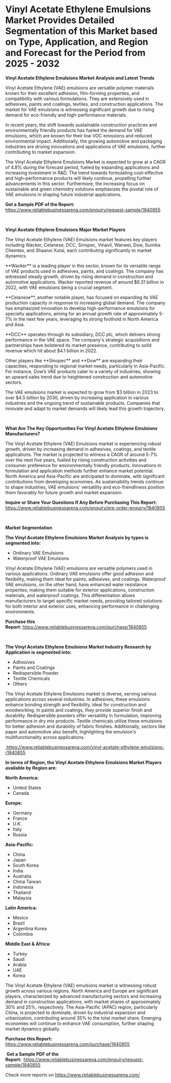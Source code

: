 <p><h1>Vinyl Acetate Ethylene Emulsions Market Provides Detailed Segmentation of this Market based on Type, Application, and Region and Forecast for the Period from 2025 - 2032</h1></p><p><strong>Vinyl Acetate Ethylene Emulsions Market Analysis and Latest Trends</strong></p>
<p><p>Vinyl Acetate Ethylene (VAE) emulsions are versatile polymer materials known for their excellent adhesion, film-forming properties, and compatibility with various formulations. They are extensively used in adhesives, paints and coatings, textiles, and construction applications. The market for VAE emulsions is witnessing significant growth due to rising demand for eco-friendly and high-performance materials.</p><p>In recent years, the shift towards sustainable construction practices and environmentally friendly products has fueled the demand for VAE emulsions, which are known for their low VOC emissions and reduced environmental impact. Additionally, the growing automotive and packaging industries are driving innovations and applications of VAE emulsions, further contributing to market expansion.</p><p>The Vinyl Acetate Ethylene Emulsions Market is expected to grow at a CAGR of 4.8% during the forecast period, fueled by expanding applications and increasing investment in R&D. The trend towards formulating cost-effective and high-performance products will likely continue, propelling further advancements in this sector. Furthermore, the increasing focus on sustainable and green chemistry solutions emphasizes the pivotal role of VAE emulsions in shaping future industrial applications.</p></p>
<p><strong>Get a Sample PDF of the Report:&nbsp;</strong> <a href="https://www.reliablebusinessarena.com/enquiry/request-sample/1840855?utm_campaign=1948&utm_medium=2&utm_source=Github&utm_content=ia&utm_term=03022025&utm_id=vinyl-acetate-ethylene-emulsions">https://www.reliablebusinessarena.com/enquiry/request-sample/1840855</a></p>
<p>&nbsp;</p>
<p><strong>Vinyl Acetate Ethylene Emulsions Major Market Players</strong></p>
<p><p>The Vinyl Acetate Ethylene (VAE) Emulsions market features key players including Wacker, Celanese, DCC, Sinopec, Vinavil, Wanwei, Dow, Sumika Chemtex, and Shaanxi Xutai, each contributing significantly to market dynamics. </p><p>**Wacker** is a leading player in this sector, known for its versatile range of VAE products used in adhesives, paints, and coatings. The company has witnessed steady growth, driven by rising demand in construction and automotive applications. Wacker reported revenue of around $6.31 billion in 2022, with VAE emulsions being a crucial segment.</p><p>**Celanese**, another notable player, has focused on expanding its VAE production capacity in response to increasing global demand. The company has emphasized innovation to develop high-performance emulsions for specialty applications, aiming for an annual growth rate of approximately 5-7% in the next few years, leveraging its strong foothold in North America and Asia.</p><p>**DCC** operates through its subsidiary, DCC plc, which delivers strong performance in the VAE space. The company's strategic acquisitions and partnerships have bolstered its market presence, contributing to solid revenue which hit about $4.1 billion in 2022.</p><p>Other players like **Sinopec** and **Dow** are expanding their capacities, responding to regional market needs, particularly in Asia-Pacific. For instance, Dow’s VAE products cater to a variety of industries, showing an upward sales trend due to heightened construction and automotive sectors.</p><p>The VAE emulsions market is expected to grow from $3 billion in 2023 to over $4.5 billion by 2030, driven by increasing application in various industries and the ongoing trend of sustainable products. Companies that innovate and adapt to market demands will likely lead this growth trajectory.</p></p>
<p>&nbsp;</p>
<p><strong>What Are The Key Opportunities For Vinyl Acetate Ethylene Emulsions Manufacturers?</strong></p>
<p><p>The Vinyl Acetate Ethylene (VAE) Emulsions market is experiencing robust growth, driven by increasing demand in adhesives, coatings, and textile applications. The market is projected to witness a CAGR of around 5-7% over the next five years, fueled by rising construction activities and consumer preference for environmentally friendly products. Innovations in formulation and application methods further enhance market potential. North America and Asia-Pacific are anticipated to dominate, with significant contributions from developing economies. As sustainability trends continue to shape industries, VAE emulsions' versatility and eco-friendliness position them favorably for future growth and market expansion.</p></p>
<p><strong>Inquire or Share Your Questions If Any Before Purchasing This Report:</strong> <a href="https://www.reliablebusinessarena.com/enquiry/pre-order-enquiry/1840855?utm_campaign=1948&utm_medium=2&utm_source=Github&utm_content=ia&utm_term=03022025&utm_id=vinyl-acetate-ethylene-emulsions">https://www.reliablebusinessarena.com/enquiry/pre-order-enquiry/1840855</a></p>
<p>&nbsp;</p>
<p><strong>Market Segmentation</strong></p>
<p><strong>The Vinyl Acetate Ethylene Emulsions Market Analysis by types is segmented into:</strong></p>
<p><ul><li>Ordinary VAE Emulsions</li><li>Waterproof VAE Emulsions</li></ul></p>
<p><p>Vinyl Acetate Ethylene (VAE) emulsions are versatile polymers used in various applications. Ordinary VAE emulsions offer good adhesion and flexibility, making them ideal for paints, adhesives, and coatings. Waterproof VAE emulsions, on the other hand, have enhanced water resistance properties, making them suitable for exterior applications, construction materials, and waterproof coatings. This differentiation allows manufacturers to target specific market needs, providing tailored solutions for both interior and exterior uses, enhancing performance in challenging environments.</p></p>
<p><strong>Purchase this Report:&nbsp;</strong><a href="https://www.reliablebusinessarena.com/purchase/1840855?utm_campaign=1948&utm_medium=2&utm_source=Github&utm_content=ia&utm_term=03022025&utm_id=vinyl-acetate-ethylene-emulsions">https://www.reliablebusinessarena.com/purchase/1840855</a></p>
<p>&nbsp;</p>
<p><strong>The Vinyl Acetate Ethylene Emulsions Market Industry Research by Application is segmented into:</strong></p>
<p><ul><li>Adhesives</li><li>Paints and Coatings</li><li>Redispersible Powder</li><li>Textile Chemicals</li><li>Others</li></ul></p>
<p><p>The Vinyl Acetate Ethylene Emulsions market is diverse, serving various applications across several industries. In adhesives, these emulsions enhance bonding strength and flexibility, ideal for construction and woodworking. In paints and coatings, they provide superior finish and durability. Redispersible powders offer versatility in formulation, improving performance in dry mix products. Textile chemicals utilize these emulsions for better adhesion and durability of fabric finishes. Additionally, sectors like paper and automotive also benefit, highlighting the emulsion's multifunctionality across applications.</p></p>
<p><a href="https://www.reliablebusinessarena.com/vinyl-acetate-ethylene-emulsions-r1840855?utm_campaign=1948&utm_medium=2&utm_source=Github&utm_content=ia&utm_term=03022025&utm_id=vinyl-acetate-ethylene-emulsions">&nbsp;https://www.reliablebusinessarena.com/vinyl-acetate-ethylene-emulsions-r1840855</a></p>
<p><strong>In terms of Region, the Vinyl Acetate Ethylene Emulsions Market Players available by Region are:</strong></p>
<p>
    <p> <strong> North America: </strong>
        <ul>
            <li>United States</li>
            <li>Canada</li>
        </ul>
        </p> 
    <p> <strong> Europe: </strong>
        <ul>
            <li>Germany</li>
            <li>France</li>
            <li>U.K.</li>
            <li>Italy</li>
            <li>Russia</li>
        </ul>
        </p> 
    <p> <strong> Asia-Pacific: </strong>
        <ul>
            <li>China</li>
            <li>Japan</li>
            <li>South Korea</li>
            <li>India</li>
            <li>Australia</li>
            <li>China Taiwan</li>
            <li>Indonesia</li>
            <li>Thailand</li>
            <li>Malaysia</li>
        </ul>
        </p> 
    <p> <strong> Latin America: </strong>
        <ul>
            <li>Mexico</li>
            <li>Brazil</li>
            <li>Argentina Korea</li>
            <li>Colombia</li>
        </ul>
        </p> 
    <p> <strong> Middle East & Africa: </strong>
        <ul>
            <li>Turkey</li>
            <li>Saudi</li>
            <li>Arabia</li>
            <li>UAE</li>
            <li>Korea</li>
        </ul>
    </p>
    </p>
<p><p>The Vinyl Acetate Ethylene (VAE) emulsions market is witnessing robust growth across various regions. North America and Europe are significant players, characterized by advanced manufacturing sectors and increasing demand in construction applications, with market shares of approximately 30% and 25%, respectively. The Asia-Pacific (APAC) region, particularly China, is projected to dominate, driven by industrial expansion and urbanization, contributing around 35% to the total market share. Emerging economies will continue to enhance VAE consumption, further shaping market dynamics globally.</p></p>
<p><strong>Purchase this Report: </strong><a href="https://www.reliablebusinessarena.com/purchase/1840855?utm_campaign=1948&utm_medium=2&utm_source=Github&utm_content=ia&utm_term=03022025&utm_id=vinyl-acetate-ethylene-emulsions">https://www.reliablebusinessarena.com/purchase/1840855</a></p>
<p>&nbsp;<strong>Get a Sample PDF of the Report:&nbsp;&nbsp;</strong><a href="https://www.reliablebusinessarena.com/enquiry/request-sample/1840855?utm_campaign=1948&utm_medium=2&utm_source=Github&utm_content=ia&utm_term=03022025&utm_id=vinyl-acetate-ethylene-emulsions">https://www.reliablebusinessarena.com/enquiry/request-sample/1840855</a></p>
<p><strong></strong></p>
<p>Check more reports on <a href="https://www.reliablebusinessarena.com/?utm_campaign=1948&utm_medium=2&utm_source=Github&utm_content=ia&utm_term=03022025&utm_id=vinyl-acetate-ethylene-emulsions">https://www.reliablebusinessarena.com/</a></p>
